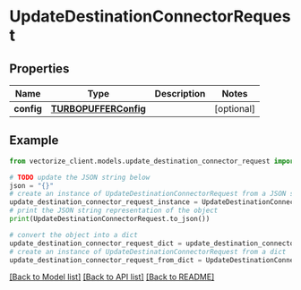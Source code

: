 # UpdateDestinationConnectorRequest


## Properties

Name | Type | Description | Notes
------------ | ------------- | ------------- | -------------
**config** | [**TURBOPUFFERConfig**](TURBOPUFFERConfig.md) |  | [optional] 

## Example

```python
from vectorize_client.models.update_destination_connector_request import UpdateDestinationConnectorRequest

# TODO update the JSON string below
json = "{}"
# create an instance of UpdateDestinationConnectorRequest from a JSON string
update_destination_connector_request_instance = UpdateDestinationConnectorRequest.from_json(json)
# print the JSON string representation of the object
print(UpdateDestinationConnectorRequest.to_json())

# convert the object into a dict
update_destination_connector_request_dict = update_destination_connector_request_instance.to_dict()
# create an instance of UpdateDestinationConnectorRequest from a dict
update_destination_connector_request_from_dict = UpdateDestinationConnectorRequest.from_dict(update_destination_connector_request_dict)
```
[[Back to Model list]](../README.md#documentation-for-models) [[Back to API list]](../README.md#documentation-for-api-endpoints) [[Back to README]](../README.md)


